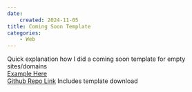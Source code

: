 ```yaml
---
date: 
    created: 2024-11-05
title: Coming Soon Template
categories:
    - Web
---
```

Quick explanation how I did a coming soon template for empty sites/domains
<br>
[Example Here](https://warmolabs.tf/responsive-site-template/)
<br>
[Github Repo Link](https://github.com/MrWarmo/responsive-site-template) Includes template download